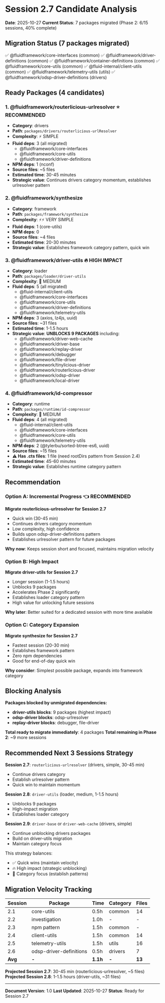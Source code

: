 # Session 2.7 Candidate Analysis

**Date**: 2025-10-27
**Current Status**: 7 packages migrated (Phase 2: 6/15 sessions, 40% complete)

## Migration Status (7 packages migrated)
✅ @fluidframework/core-interfaces (common)
✅ @fluidframework/driver-definitions (common)
✅ @fluidframework/container-definitions (common)
✅ @fluidframework/core-utils (common)
✅ @fluid-internal/client-utils (common)
✅ @fluidframework/telemetry-utils (utils)
✅ @fluidframework/odsp-driver-definitions (drivers)

## Ready Packages (4 candidates)

### 1. @fluidframework/routerlicious-urlresolver ⭐ RECOMMENDED
- **Category**: drivers
- **Path**: `packages/drivers/routerlicious-urlResolver`
- **Complexity**: ⚡ SIMPLE
- **Fluid deps**: 3 (all migrated)
  - @fluidframework/core-interfaces
  - @fluidframework/core-utils
  - @fluidframework/driver-definitions
- **NPM deps**: 1 (nconf)
- **Source files**: ~5 files
- **Estimated time**: 30-45 minutes
- **Strategic value**: Continues drivers category momentum, establishes urlresolver pattern

### 2. @fluidframework/synthesize
- **Category**: framework
- **Path**: `packages/framework/synthesize`
- **Complexity**: ⚡⚡ VERY SIMPLE
- **Fluid deps**: 1 (core-utils)
- **NPM deps**: 0
- **Source files**: ~4 files
- **Estimated time**: 20-30 minutes
- **Strategic value**: Establishes framework category pattern, quick win

### 3. @fluidframework/driver-utils 🔥 HIGH IMPACT
- **Category**: loader
- **Path**: `packages/loader/driver-utils`
- **Complexity**: 🔶 MEDIUM
- **Fluid deps**: 5 (all migrated)
  - @fluid-internal/client-utils
  - @fluidframework/core-interfaces
  - @fluidframework/core-utils
  - @fluidframework/driver-definitions
  - @fluidframework/telemetry-utils
- **NPM deps**: 3 (axios, lz4js, uuid)
- **Source files**: ~31 files
- **Estimated time**: 1-1.5 hours
- **Strategic value**: **UNBLOCKS 9 PACKAGES** including:
  - @fluidframework/driver-web-cache
  - @fluidframework/driver-base
  - @fluidframework/replay-driver
  - @fluidframework/debugger
  - @fluidframework/file-driver
  - @fluidframework/tinylicious-driver
  - @fluidframework/routerlicious-driver
  - @fluidframework/odsp-driver
  - @fluidframework/local-driver

### 4. @fluidframework/id-compressor
- **Category**: runtime
- **Path**: `packages/runtime/id-compressor`
- **Complexity**: 🔶 MEDIUM
- **Fluid deps**: 4 (all migrated)
  - @fluid-internal/client-utils
  - @fluidframework/core-interfaces
  - @fluidframework/core-utils
  - @fluidframework/telemetry-utils
- **NPM deps**: 2 (@tylerbu/sorted-btree-es6, uuid)
- **Source files**: ~15 files
- **⚠️ Has .cts files**: 1 file (need rootDirs pattern from Session 2.4)
- **Estimated time**: 45-60 minutes
- **Strategic value**: Establishes runtime category pattern

## Recommendation

### **Option A: Incremental Progress** 👈 RECOMMENDED
**Migrate routerlicious-urlresolver for Session 2.7**
- Quick win (30-45 min)
- Continues drivers category momentum
- Low complexity, high confidence
- Builds upon odsp-driver-definitions pattern
- Establishes urlresolver pattern for future packages

**Why now**: Keeps session short and focused, maintains migration velocity

### **Option B: High Impact**
**Migrate driver-utils for Session 2.7**
- Longer session (1-1.5 hours)
- Unblocks 9 packages
- Accelerates Phase 2 significantly
- Establishes loader category pattern
- High value for unlocking future sessions

**Why later**: Better suited for a dedicated session with more time available

### **Option C: Category Expansion**
**Migrate synthesize for Session 2.7**
- Fastest session (20-30 min)
- Establishes framework pattern
- Zero npm dependencies
- Good for end-of-day quick win

**Why consider**: Simplest possible package, expands into framework category

## Blocking Analysis

**Packages blocked by unmigrated dependencies:**
- **driver-utils blocks**: 9 packages (highest impact)
- **odsp-driver blocks**: odsp-urlresolver
- **replay-driver blocks**: debugger, file-driver

**Total ready to migrate immediately**: 4 packages
**Total remaining in Phase 2**: ~9 more sessions

## Recommended Next 3 Sessions Strategy

**Session 2.7**: `routerlicious-urlresolver` (drivers, simple, 30-45 min)
- Continue drivers category
- Establish urlresolver pattern
- Quick win to maintain momentum

**Session 2.8**: `driver-utils` (loader, medium, 1-1.5 hours)
- Unblocks 9 packages
- High-impact migration
- Establishes loader category

**Session 2.9**: `driver-base` or `driver-web-cache` (drivers, simple)
- Continue unblocking drivers packages
- Build on driver-utils migration
- Maintain category focus

This strategy balances:
- ✅ Quick wins (maintain velocity)
- 🔥 High impact (strategic unblocking)
- 🎯 Category focus (establish patterns)

## Migration Velocity Tracking

| Session | Package | Time | Category | Files |
|---------|---------|------|----------|-------|
| 2.1 | core-utils | 0.5h | common | 14 |
| 2.2 | investigation | 1.0h | - | - |
| 2.3 | npm pattern | 1.5h | common | - |
| 2.4 | client-utils | 1.5h | common | 14 |
| 2.5 | telemetry-utils | 1.5h | utils | 16 |
| 2.6 | odsp-driver-definitions | 0.5h | drivers | 7 |
| **Avg** | **-** | **1.1h** | **-** | **13** |

**Projected Session 2.7**: 30-45 min (routerlicious-urlresolver, ~5 files)
**Projected Session 2.8**: 1-1.5 hours (driver-utils, ~31 files)

---

**Document Version**: 1.0
**Last Updated**: 2025-10-27
**Status**: Ready for Session 2.7
